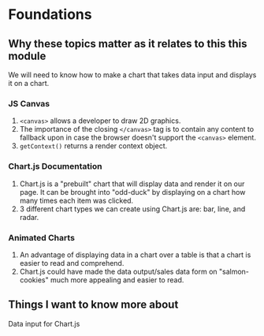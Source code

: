 # Foundations  

## Why these topics matter as it relates to this this module  

We will need to know how to make a chart that takes data input and displays it on a chart.

### JS Canvas  

1. `<canvas>` allows a developer to draw 2D graphics.  
2. The importance of the closing `</canvas>` tag is to contain any content to fallback upon in case the browser doesn't support the `<canvas>` element.  
3. `getContext()` returns a render context object.  

### Chart.js Documentation  

1. Chart.js is a "prebuilt" chart that will display data and render it on our page. It can be brought into "odd-duck" by displaying on a chart how many times each item was clicked.  
2. 3 different chart types we can create using Chart.js are: bar, line, and radar.  

### Animated Charts  

1. An advantage of displaying data in a chart over a table is that a chart is easier to read and comprehend.  
2. Chart.js could have made the data output/sales data form on "salmon-cookies" much more appealing and easier to read.  

## Things I want to know more about  

Data input for Chart.js  
